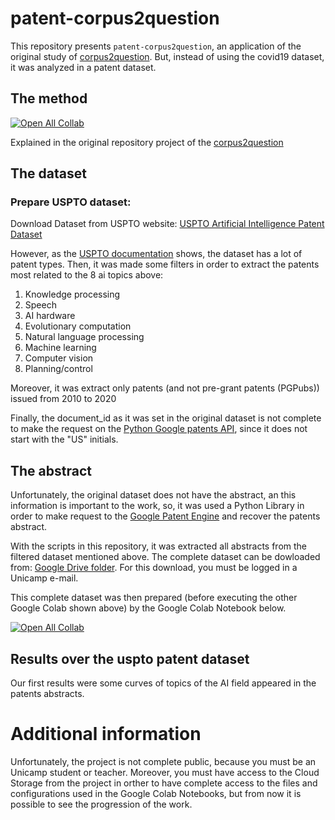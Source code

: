 patent-corpus2question
===============

This repository presents `patent-corpus2question`, an application of the original study of [corpus2question](https://github.com/unicamp-dl/corpus2question). But, instead of using the covid19 dataset, it was analyzed in a patent dataset.

## The method
[![Open All Collab](https://colab.research.google.com/assets/colab-badge.svg)](https://colab.research.google.com/drive/16TbCtQYXyxyGNjII31RYVRFBlmdGNPZM?usp=sharing)

Explained in the original repository project of the [corpus2question](https://github.com/unicamp-dl/corpus2question)

## The dataset

### Prepare USPTO dataset:  
Download Dataset from USPTO website: [USPTO Artificial Intelligence Patent Dataset](https://www.uspto.gov/ip-policy/economic-research/research-datasets/artificial-intelligence-patent-dataset)

However, as the [USPTO documentation](https://poseidon01.ssrn.com/delivery.php?ID=934115017026001122110093103076101087004000029032026050076123027006092103102107122100121056010047106017007064031070072072028068061005033048047068005072112114110123072086015001005098119083027021003001094008072110029104095108082019126016091114078023125008&EXT=pdf&INDEX=TRUE) shows, the dataset has a lot of patent types.
Then, it was made some filters in order to extract the patents most related to the 8 ai topics above:
1. Knowledge processing
2. Speech
3. AI hardware
4. Evolutionary computation
5. Natural language processing 
6. Machine learning
7. Computer vision
8. Planning/control

Moreover, it was extract only patents (and not pre-grant patents (PGPubs)) issued from 2010 to 2020

Finally, the document_id as it was set in the original dataset is not complete to make the request on the [Python Google patents API](https://pypi.org/project/google-patent-scraper/), since it does not start with the "US" initials.

## The abstract

Unfortunately, the original dataset does not have the abstract, an this information is important to the work, so, it was used a Python Library in order to make request to the [Google Patent Engine](https://patents.google.com/) and recover the patents abstract.

With the scripts in this repository, it was extracted all abstracts from the filtered dataset mentioned above. The complete dataset can be dowloaded from: [Google Drive folder](https://drive.google.com/file/d/1y8Z692rkEjMCp2Wb8nwa-RryOv_HeGRS/view?usp=sharing). For this download, you must be logged in a Unicamp e-mail.

This complete dataset was then prepared (before executing the other Google Colab shown above) by the Google Colab Notebook below.

[![Open All Collab](https://colab.research.google.com/assets/colab-badge.svg)](https://colab.research.google.com/drive/16TbCtQYXyxyGNjII31RYVRFBlmdGNPZM?usp=sharing)

## Results over the uspto patent dataset

Our first results were some curves of topics of the AI field appeared in the patents abstracts.

# Additional information

Unfortunately, the project is not complete public, because you must be an Unicamp student or teacher. Moreover, you must have access to the Cloud Storage from the project in orther to have complete access to the files and configurations used in the Google Colab Notebooks, but from now it is possible to see the progression of the work.

